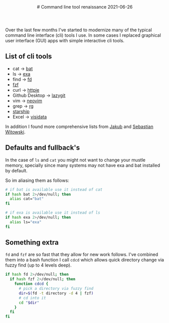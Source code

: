 <header>
# Command line tool renaissance
<time class="article-date" date="2021-06-26">2021-06-26</time>
</header>

Over the last few months I've started to modernize many of the typical command
line interface (cli) tools I use. In some cases I replaced graphical user
interface (GUI) apps with simple interactive cli tools.

## List of cli tools

- cat -> [bat](https://github.com/sharkdp/bat) 
- ls -> [exa](https://github.com/ogham/exa) 
- find -> [fd](https://github.com/sharkdp/fd) 
- [fzf](https://github.com/junegunn/fzf) 
- curl -> [httpie](https://httpie.io) 
- Github Desktop -> [lazygit](https://github.com/jesseduffield/lazygit) 
- vim -> [neovim](https://neovim.io) 
- grep -> [rg](https://github.com/BurntSushi/ripgrep) 
- [starship](https://starship.rs/guide/) 
- Excel -> [visidata](https://www.visidata.org)

In addition I found more comprehensive lists from
[Jakub](https://zaiste.net/posts/shell-commands-rust/)
and [Sebastian Witowski](https://switowski.com/blog/favorite-cli-tools).

## Defaults and fullback's

In the case of `ls` and `cat` you might not want to change your mustle memory,
specially since many systems may not have exa and bat installed by default.

So im aliasing them as follows:

```bash
# if bat is available use it instead of cat
if hash bat 2>/dev/null; then
  alias cat="bat"
fi

# if exa is available use it instead of ls
if hash exa 2>/dev/null; then
  alias ls="exa"
fi
```

## Something extra

`fd` and `fzf` are so fast that they allow for new work follows.
I've combined them into a bash function I call `cdcd` which allows quick
directory change via fuzzy find (up to 4 levels deep).


```bash
if hash fd 2>/dev/null; then
  if hash fzf 2>/dev/null; then
    function cdcd {
      # pick a directory via fuzzy find
      dir=$(fd -t directory -d 4 | fzf)
      # cd into it
      cd "$dir"
    }
  fi
fi
```
